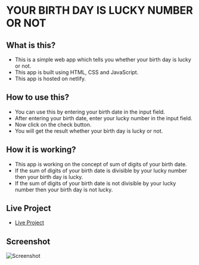 # YOUR BIRTH DAY IS LUCKY NUMBER OR NOT

## What is this?

- This is a simple web app which tells you whether your birth day is lucky or not.
- This app is built using HTML, CSS and JavaScript.
- This app is hosted on netlify.

## How to use this?

- You can use this by entering your birth date in the input field.
- After entering your birth date, enter your lucky number in the input field.
- Now click on the check button.
- You will get the result whether your birth day is lucky or not.

## How it is working?

- This app is working on the concept of sum of digits of your birth date.
- If the sum of digits of your birth date is divisible by your lucky number then your birth day is lucky.
- If the sum of digits of your birth date is not divisible by your lucky number then your birth day is not lucky.

## Live Project

- [Live Project](https://birthislucky.netlify.app/)

## Screenshot

![Screenshot](https://github.com/sahsisunny/your-is-birthday-lucky/blob/main/assets/yourBirthIsLucky.png)
